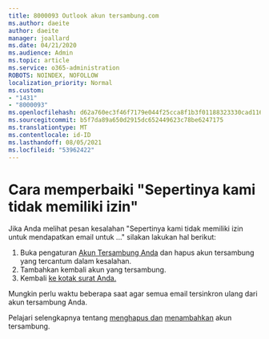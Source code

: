```yaml
---
title: 8000093 Outlook akun tersambung.com
ms.author: daeite
author: daeite
manager: joallard
ms.date: 04/21/2020
ms.audience: Admin
ms.topic: article
ms.service: o365-administration
ROBOTS: NOINDEX, NOFOLLOW
localization_priority: Normal
ms.custom:
- "1431"
- "8000093"
ms.openlocfilehash: d62a760ec3f46f7179e044f25cca8f1b3f01188323330cad11671311eef002e6
ms.sourcegitcommit: b5f7da89a650d2915dc652449623c78be6247175
ms.translationtype: MT
ms.contentlocale: id-ID
ms.lasthandoff: 08/05/2021
ms.locfileid: "53962422"
---
```

# <a name="how-to-fix-it-looks-like-we-dont-have-permission"></a>Cara memperbaiki "Sepertinya kami tidak memiliki izin"

Jika Anda melihat pesan kesalahan "Sepertinya kami tidak memiliki izin untuk mendapatkan email untuk ..." silakan lakukan hal berikut:

1. Buka pengaturan [Akun Tersambung Anda](https://outlook.live.com/mail/options/mail/accounts) dan hapus akun tersambung yang tercantum dalam kesalahan.
2. Tambahkan kembali akun yang tersambung.
3. Kembali [ke kotak surat Anda.](https://outlook.live.com/mail/inbox)

Mungkin perlu waktu beberapa saat agar semua email tersinkron ulang dari akun tersambung Anda.

Pelajari selengkapnya tentang [menghapus dan](https://support.office.com/article/0b9a6b95-ff1b-46c1-bf60-d6b3b82c5ac8?wt.mc_id=Office_Outlook_com_Alchemy) [menambahkan](https://support.office.com/article/c5224df4-5885-4e79-91ba-523aa743f0ba?wt.mc_id=Office_Outlook_com_Alchemy) akun tersambung.